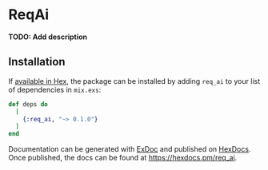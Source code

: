 # ReqAi

**TODO: Add description**

## Installation

If [available in Hex](https://hex.pm/docs/publish), the package can be installed
by adding `req_ai` to your list of dependencies in `mix.exs`:

```elixir
def deps do
  [
    {:req_ai, "~> 0.1.0"}
  ]
end
```

Documentation can be generated with [ExDoc](https://github.com/elixir-lang/ex_doc)
and published on [HexDocs](https://hexdocs.pm). Once published, the docs can
be found at <https://hexdocs.pm/req_ai>.

